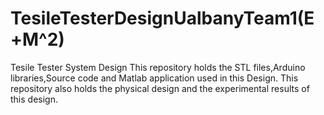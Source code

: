 # TesileTesterDesignUalbanyTeam1(E+M^2)
 Tesile Tester System Design
This repository holds the STL files,Arduino libraries,Source code and Matlab application used in this Design. This repository also holds the physical design and the experimental results of this design.
